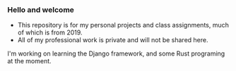 ### Hello and welcome

- This repository is for my personal projects and class assignments, much of which is from 2019.
- All of my professional work is private and will not be shared here.

I'm working on learning the Django framework, and some Rust programing at the moment.


<!--
**n3ptr/n3ptr** is a ✨ _special_ ✨ repository because its `README.md` (this file) appears on your GitHub profile.
- 🔭 I’m currently working on ...
- 🌱 I’m currently learning ...
- 👯 I’m looking to collaborate on ...
- 🤔 I’m looking for help with ...
- 💬 Ask me about ...
- 📫 How to reach me: ...
- 😄 Pronouns: ...
- ⚡ Fun fact: ...
-->
